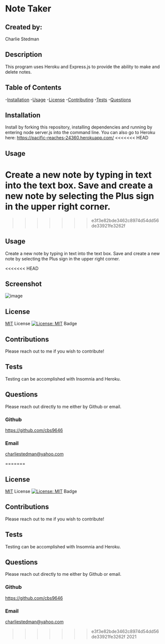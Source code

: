 # Note Taker

  ## Created by:

Charlie Stedman
  
  ## Description
  
This program uses Heroku and Express.js to provide the ability to make and delete notes.
  
  ## Table of Contents
  
  -[Installation](#installation)
  -[Usage](#userInteraction)
  -[License](#license)
  -[Contributing](#contribute)
  -[Tests](#testing)
  -[Questions](#additionalQuestions)
 
  ## Installation

Install by forking this repository, installing dependencies and running by entering node server.js into the command line. You can also go to Heroku here: https://pacific-reaches-24360.herokuapp.com/
<<<<<<< HEAD

  ## Usage
  
Create a new note by typing in text into the text box. Save and create a new note by selecting the Plus sign in the upper right corner.
=======
>>>>>>> e3f3e82bde3462c8974d54dd56de33921fe3262f

  ## Usage
  
Create a new note by typing in text into the text box. Save and create a new note by selecting the Plus sign in the upper right corner.

<<<<<<< HEAD
## Screenshot

![image](https://user-images.githubusercontent.com/9369467/151564463-ba516b20-f568-448c-aec1-eb564c492474.png)

  ## License

[MIT](https://opensource.org/licenses/MIT) License
[![License: MIT](https://img.shields.io/badge/License-MIT-yelloe.svg)](https://opensource.org/licenses/MIT) Badge

  ## Contributions
  
Please reach out to me if you wish to contribute!

  ## Tests

Testing can be accomplished with Insomnia and Heroku.

  ## Questions

Please reach out directly to me either by Github or email.

  ### Github
  
  https://github.com/cbs9646

  ### Email

charliestedman@yahoo.com
   

=======
  ## License

[MIT](https://opensource.org/licenses/MIT) License
[![License: MIT](https://img.shields.io/badge/License-MIT-yelloe.svg)](https://opensource.org/licenses/MIT) Badge

  ## Contributions
  
Please reach out to me if you wish to contribute!

  ## Tests

Testing can be accomplished with Insomnia and Heroku.

  ## Questions

Please reach out directly to me either by Github or email.

  ### Github
  
  https://github.com/cbs9646

  ### Email

charliestedman@yahoo.com
   

>>>>>>> e3f3e82bde3462c8974d54dd56de33921fe3262f
2021
